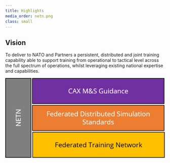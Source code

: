 ```yaml
---
title: Highlights
media_order: netn.png
class: small
---
```


## Vision
To deliver to NATO and Partners a persistent, distributed and joint training capability able to support training from operational to tactical level across the full spectrum of operations, whilst leveraging existing national expertise and capabilities.

![](netn.png?resize=400,200)